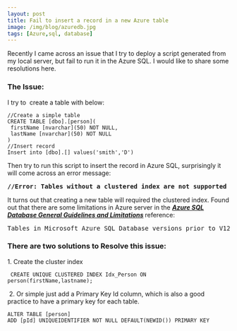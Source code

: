 ```yaml
---
layout: post
title: Fail to insert a record in a new Azure table
image: /img/blog/azuredb.jpg
tags: [Azure,sql, database]
---
```

<p>Recently I came across an issue that I try to deploy a script generated from my local server, but fail to run it in the Azure SQL. I would like to share some resolutions here. </p>
<h3>The Issue:</h3>
<p>I try to  create a table with below:</p>
<pre><code>//Create a simple table<br />CREATE TABLE [dbo].[person](<br /> firstName [nvarchar](50) NOT NULL,<br /> lastName [nvarchar](50) NOT NULL<br />)<br />//Insert record<br /></code><code>Insert into [dbo].[] values('smith','D')</code></pre>
<p>Then try to run this script to insert the record in Azure SQL, surprisingly it will come across an error message:</p>
<pre><strong>//Error: Tables without a clustered index are not supported in this version of SQL Server. Please create a clustered index and try again.</strong></pre>
<p>It turns out that creating a new table will required the clustered index. Found out that there are some limitations in Azure server in the <em><strong><a href="https://msdn.microsoft.com/en-us/library/azure/ee336245.aspx#cir">Azure SQL Database General Guidelines and Limitations</a> </strong></em>reference:</p>
<pre><span>Tables in Microsoft Azure SQL Database versions prior to V12 must have a clustered index before insert operations are allowed on the table.</span></pre>
<h3>There are two solutions to Resolve this issue:</h3>
<p>1. Create the cluster index</p>
<pre><code> CREATE UNIQUE CLUSTERED INDEX Idx_Person ON person(firstName,lastname);<br /></code></pre>
<p> 2. Or simple just add a Primary Key Id column, which is also a good practice to have a primary key for each table.</p>
<pre><code>ALTER TABLE [person]<br />ADD [pId] UNIQUEIDENTIFIER NOT NULL DEFAULT(NEWID()) PRIMARY KEY </code></pre>